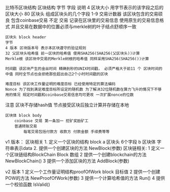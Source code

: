 比特币区块结构
    区块结构
    字节 字段 说明
    4 区块大小 用字节表示的该字段之后的区块大小
    80 区块头 组成区块头的几个字段
    1-9 交易计数器 该区块包含的交易硕良 包含coinbase交易
    不定 交易 记录在区块里的交易信息 使用原生的交易信息格式 并且交易在数据中的位置必须与merkle树的叶子结点舒顺序一致

    区块头 block header
    字节
    4 版本 区块版本号 表示本区块遵守的验证规则
    32 父区块头哈希值 前一区块的哈希值 使用SHA256(SHA256(父区块头))计算
    Merkle根 该区块中交易的Merkle树根的哈希值 同样采用SHA256(SHA256())计算 

    时间戳 该区块产生的金丝时间 精确到秒的UNIX时间戳， 必须严格大于前11 个 区块时间的中值 同时全节点也会拒绝那些超出自己2个小时时间戳的区块
    
    难度目标 该区块工作量证明的难度目标 已经使用特定的算法编码
    Nonce 为了找到满足难度目标所设定的随机数 为了解决32位随机数在算力飞升的情况下不够用的情况 规定时间戳和coinbase交易信息均可更改 一次扩展nonce的位数
注意 区块不存储hash值 节点接受区块后独立计算并存储在本地

    区块体 block body
        coinbase 交易 第一条加一 挖矿奖励矿工 
        普通转账交易
            每笔交易包括付款方 收款方 付款金额 手续费等等
    
v1 版本：
区块相关
    1. 定义一个区块的结构 block
     a 区块头 6个字段
     b 区块体 字符串表示data
    2. 提供一个创建区块的方法
     NewBlock(参数)
区块链相关:
    1 定义一个区块链结构BlockChain
Block 数组
    2 提供一个创建blockchain的方法
NewBlockChain() 
    3 提供一个添加区块的方法
AddBlock(参数)

v2 版本
    1 定义一个工作量证明结构proofOfWork
        block
        目标值
    2 提供一个创建POW的方法
        NewProofOfWork(参数)
    3 提供一个计算哈希值的方法
        Run()
    4 提供一个校验函数
        IsValid()